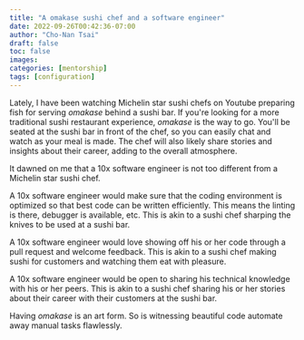 ```yaml
---
title: "A omakase sushi chef and a software engineer"
date: 2022-09-26T00:42:36-07:00
author: "Cho-Nan Tsai"
draft: false
toc: false
images:
categories: [mentorship]
tags: [configuration]
---
```


Lately, I have been watching Michelin star sushi chefs on Youtube preparing fish for serving _omakase_ behind a sushi bar. If you're looking for a more traditional sushi restaurant experience, _omakase_ is the way to go. You'll be seated at the sushi bar in front of the chef, so you can easily chat and watch as your meal is made. The chef will also likely share stories and insights about their career, adding to the overall atmosphere.

It dawned on me that a 10x software engineer is not too different from a Michelin star sushi chef.

A 10x software engineer would make sure that the coding environment is optimized so that best code can be written efficiently. This means the linting is there, debugger is available, etc. This is akin to a sushi chef sharping the knives to be used at a sushi bar.

A 10x software engineer would love showing off his or her code through a pull request and welcome feedback. This is akin to a sushi chef making sushi for customers and watching them eat with pleasure.

A 10x software engineer would be open to sharing his technical knowledge with his or her peers. This is akin to a sushi chef sharing his or her stories about their career with their customers at the sushi bar.

Having _omakase_ is an art form. So is witnessing beautiful code automate away manual tasks flawlessly.
